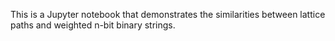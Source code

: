This is a Jupyter notebook that demonstrates the similarities between lattice paths and weighted n-bit binary strings.
